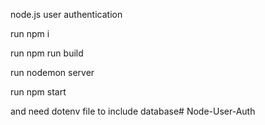 node.js user authentication

run npm i

run npm run build

run nodemon server

run npm start

and need dotenv file to include database# Node-User-Auth
